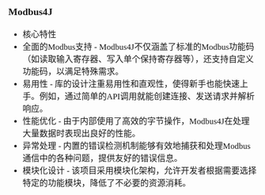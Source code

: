 <span  style="font-family: Simsun,serif; font-size: 17px; ">

### Modbus4J

- 核心特性
- 全面的Modbus支持 - Modbus4J不仅涵盖了标准的Modbus功能码（如读取输入寄存器、写入单个保持寄存器等），还支持自定义功能码，以满足特殊需求。
- 易用性 - 库的设计注重易用性和直观性，使得新手也能快速上手。例如，通过简单的API调用就能创建连接、发送请求并解析响应。
- 性能优化 - 由于内部使用了高效的字节操作，Modbus4J在处理大量数据时表现出良好的性能。
- 异常处理 - 内置的错误检测机制能够有效地捕获和处理Modbus通信中的各种问题，提供友好的错误信息。
- 模块化设计 - 该项目采用模块化架构，允许开发者根据需要选择特定的功能模块，降低了不必要的资源消耗。

</span>